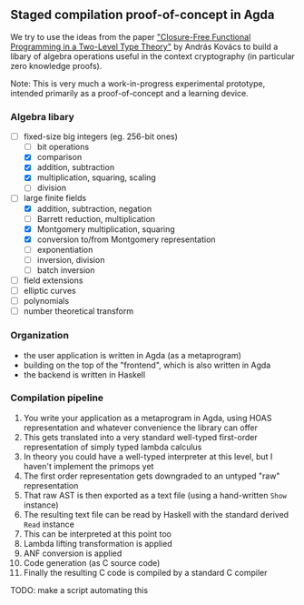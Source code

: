 
Staged compilation proof-of-concept in Agda
-------------------------------------------

We try to use the ideas from the paper 
["Closure-Free Functional Programming in a Two-Level Type Theory"](https://andraskovacs.github.io/pdfs/2ltt_icfp24.pdf)
by András Kovács to build a libary of algebra operations useful in the context
cryptography (in particular zero knowledge proofs).

Note: This is very much a work-in-progress experimental prototype, intended primarily
as a proof-of-concept and a learning device.

### Algebra libary

- [ ] fixed-size big integers (eg. 256-bit ones)
  - [ ] bit operations
  - [x] comparison
  - [x] addition, subtraction 
  - [x] multiplication, squaring, scaling
  - [ ] division
- [ ] large finite fields
  - [x] addition, subtraction, negation
  - [ ] Barrett reduction, multiplication
  - [x] Montgomery multiplication, squaring
  - [x] conversion to/from Montgomery representation
  - [ ] exponentiation
  - [ ] inversion, division
  - [ ] batch inversion
- [ ] field extensions
- [ ] elliptic curves
- [ ] polynomials
- [ ] number theoretical transform

### Organization

- the user application is written in Agda (as a metaprogram)
- building on the top of the "frontend", which is also written in Agda
- the backend is written in Haskell

### Compilation pipeline

1. You write your application as a metaprogram in Agda, using HOAS representation and whatever convenience the library can offer
2. This gets translated into a very standard well-typed first-order representation of simply typed lambda calculus
3. In theory you could have a well-typed interpreter at this level, but I haven't implement the primops yet
4. The first order representation gets downgraded to an untyped "raw" representation
5. That raw AST is then exported as a text file (using a hand-written `Show` instance)
6. The resulting text file can be read by Haskell with the standard derived `Read` instance
7. This can be interpreted at this point too
8. Lambda lifting transformation is applied
9. ANF conversion is applied
10. Code generation (as C source code)
11. Finally the resulting C code is compiled by a standard C compiler 

TODO: make a script automating this


